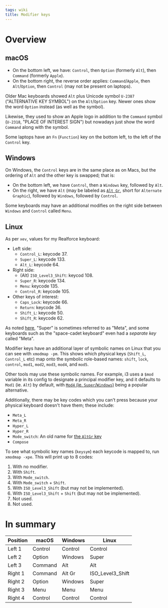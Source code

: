 ```yaml
---
tags: wiki
title: Modifier keys
---
```


# Overview

## macOS

- On the bottom left, we have: `Control`, then `Option` (formerly `Alt`), then `Command` (formerly `Apple`).
- On the bottom right, the reverse order applies: `Command`/`Apple`, then `Alt`/`Option`, then `Control` (may not be present on laptops).

Older Mac keyboards showed `Alt` plus Unicode symbol `U-2387` ("ALTERNATIVE KEY SYMBOL") on the `Alt`/`Option` key. Newer ones show the word `Option` instead (as well as the symbol).

Likewise, they used to show an Apple logo in addition to the `Command` symbol (`U-2318`, "PLACE OF INTEREST SIGN") but nowadays just show the word `Command` along with the symbol.

Some laptops have an `Fn` (`Function`) key on the bottom left, to the left of the `Control` key.

## Windows

On Windows, the `Control` keys are in the same place as on Macs, but the ordering of `Alt` and the other key is swapped; that is:

- On the bottom left, we have `Control`, then a `Windows` key, followed by `Alt`.
- On the right, we have `Alt` (may be labeled as [`Alt Gr`](https://en.wikipedia.org/wiki/AltGr_key), short for `Alternate Graphic`), followed by `Windows`, followed by `Control`.

Some keyboards may have an additional modifies on the right side between `Windows` and `Control` called `Menu`.

## Linux

As per `xev`, values for my Realforce keyboard:

-   Left side:
    -   `Control_L`: keycode 37.
    -   `Super_L`: keycode 133.
    -   `Alt_L`: keycode 64.
-   Right side:
    -   (Alt) `ISO_Level3_Shift`: keycod 108.
    -   `Super_R`: keycode 134.
    -   `Menu`: keycode 135.
    -   `Control_R`: keycode 105.
-   Other keys of interest:
    -   `Caps_Lock`: keycode 66.
    -   `Return`: keycode 36.
    -   `Shift_L`: keycode 50.
    -   `Shift_R`: keycode 62.

As noted [here](https://en.wikipedia.org/wiki/Modifier_key), "Super" is sometimes referred to as "Meta", and some keyboards such as the "space-cadet keyboard" even had a _separate key_ called "Meta".

Modifier keys have an additional layer of symbolic names on Linux that you can see with `xmodmap -pm`. This shows which physical keys (`Shift_L`, `Control_L` etc) map onto the symbolic role-based names: `shift`, `lock`, `control`, `mod1`, `mod2`, `mod3`, `mod4`, and `mod5`.

Other tools may use these symbolic names. For example, i3 uses a `$mod` variable in its config to designate a principal modifier key, and it defaults to `Mod1` (ie. `Alt`) by default, with [`Mod4` (ie. `Super`/`Windows`)](https://i3wm.org/docs/userguide.html) being a popular alternative.

Additionally, there may be key codes which you can't press because your physical keyboard doesn't have them; these include:

-   `Meta_L`
-   `Meta_R`
-   `Hyper_L`
-   `Hyper_R`
-   `Mode_switch`: An old name for [the `AltGr` key](https://unix.stackexchange.com/a/55154)
-   `Compose`

To see what symbolic key names (`keysym`) each keycode is mapped to, run `xmodmap -xpe`. This will print up to 8 codes:

1.   With no modifier.
2.   With `Shift`.
3.   With `Mode_switch`.
4.   With `Mode_switch` + `Shift`.
5.   With `ISO_Level3_Shift` (but may not be implemented).
6.   With `ISO_Level3_Shift` + `Shift` (but may not be implemented).
7.   Not used.
8.   Not used.

# In summary

| Position | macOS | Windows | Linux |
| ------ | ------------- | ------------- | ----- |
| Left 1 | Control | Control | Control |
| Left 2 | Option | Windows | Super |
| Left 3 | Command | Alt | Alt |
| Right 1 | Command | Alt Gr | ISO_Level3_Shift |
| Right 2 | Option | Windows | Super |
| Right 3 | Menu | Menu | Menu |
| Right 4 | Control | Control | Control |

